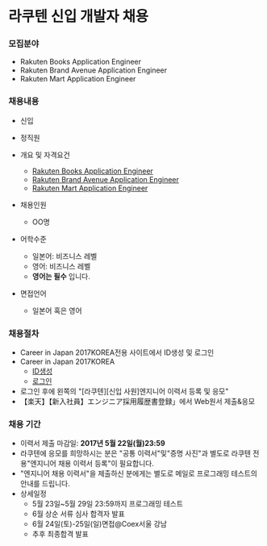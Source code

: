 # 라쿠텐 신입 개발자 채용

### 모집분야 

* Rakuten Books Application Engineer
* Rakuten Brand Avenue Application Engineer 
* Rakuten Mart Application Engineer

### 채용내용 

* 신입 
* 정직원
* 개요 및 자격요건 
  * [Rakuten Books Application Engineer](https://jobs.rakuten.careers/careersection/rakuten_ext_cs/jobdetail.ftl?job=00000952)
  * [Rakuten Brand Avenue Application Engineer](https://jobs.rakuten.careers/careersection/rakuten_ext_cs/jobdetail.ftl?job=00001268)
  * [Rakuten Mart Application Engineer](https://jobs.rakuten.careers/careersection/rakuten_ext_cs/jobdetail.ftl?job=00000525)

* 채용인원 
  * OO명
* 어학수준 
  * 일본어: 비즈니스 레벨 
  * 영어: 비즈니스 레벨
  * **영어는 필수** 입니다.

* 면접언어 
  * 일본어 혹은 영어

### 채용절차

* Career in Japan 2017KOREA전용 사이트에서 ID생성 및 로그인
* Career in Japan 2017KOREA
  * [ID생성](https://job.axol.jp/hk/s/career_in_japan_18/entry/)
  * [로그인](https://job.axol.jp/hk/s/career_in_japan_18/mypage/login)
* 로그인 후에 왼쪽의 "[라쿠텐][신입 사원]엔지니어 이력서 등록 및 응모"
* 【楽天】【新入社員】エンジニア採用履歴書登録」에서 Web원서 제출&응모

### 채용 기간

* 이력서 제출 마감일: **2017년 5월 22일(월)23:59** 
* 라쿠텐에 응모를 희망하시는 분은 "공통 이력서"및"증명 사진"과 별도로 라쿠텐 전용"엔지니어 채용 이력서 등록"이 필요합니다. 
* "엔지니어 채용 이력서"을 제출하신 분에게는 별도로 메일로 프로그래밍 테스트의 안내를 드립니다.
* 상세일정
  * 5월 23일~5월 29일 23:59까지 프로그래밍 테스트 
  * 6월 상순 서류 심사 합격자 발표
  * 6월 24일(토)-25일(일)면접@Coex서울 강남 
  * 추후 최종합격 발표
